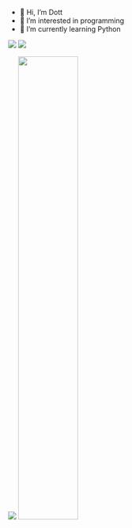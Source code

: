 - 👋 Hi, I’m Dott
- 👀 I’m interested in programming
- 🌱 I’m currently learning Python
<p>
<img src="https://github-readme-stats.vercel.app/api?username=Dott-rus&show_icons=true&theme=dark" />
<img src="https://github-readme-stats.vercel.app/api/top-langs/?username=Dott-rus&layout=compact&theme=dark" />
</p>
<img src="https://github-readme-stats.vercel.app/api/wakatime?username=Dott&api_domain=wakapi.dev&bg_color=1A202C&title_color=2F855A&icon_color=2F855A&text_color=ffffff&custom_title=Wakapi%20Week%20Stats&layout=compact" />
<image src="https://github-contributor-stats.vercel.app/api?username=Dott-rus&limit=5&theme=dark&combine_all_yearly_contributions=true" width="49%">
